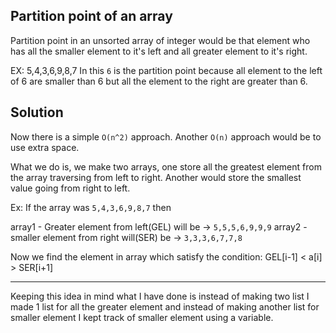 ## Partition point of an array

Partition point in an unsorted array of integer would be that element who has all the smaller element to it's left and all greater element to it's right.

EX: 5,4,3,6,9,8,7
In this `6` is the partition point because all element to the left of 6 are smaller than 6 but all the element to the right are greater than 6.

## Solution

Now there is a simple `O(n^2)` approach. Another `O(n)` approach would be to use extra space. 

What we do is, we make two arrays, one store all the greatest element from the array traversing from left to right. Another would store the smallest value going from right to left.

Ex: If the array was `5,4,3,6,9,8,7` then

array1 - Greater element from left(GEL) will be -> `5,5,5,6,9,9,9`
array2 - smaller element from right will(SER) be -> `3,3,3,6,7,7,8`

Now we find the element in array which satisfy the condition: GEL[i-1] < a[i] > SER[i+1]

***

Keeping this idea in mind what I have done is instead of making two list I made 1 list for all the greater element and instead of making another list for smaller element I kept track of smaller element using a variable.
